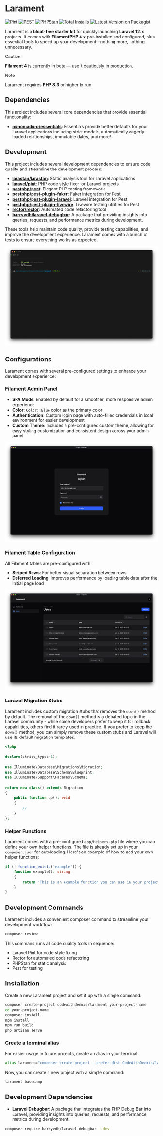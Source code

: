 # Larament

[![Pint](https://github.com/codewithdennis/larament/actions/workflows/pint.yml/badge.svg)](https://packagist.org/packages/codewithdennis/larament)
[![PEST](https://github.com/codewithdennis/larament/actions/workflows/pest.yml/badge.svg)](https://packagist.org/packages/codewithdennis/larament)
[![PHPStan](https://github.com/CodeWithDennis/larament/actions/workflows/phpstan.yml/badge.svg)](https://github.com/CodeWithDennis/larament/actions/workflows/phpstan.yml)
[![Total Installs](https://img.shields.io/packagist/dt/codewithdennis/larament.svg?style=flat-square)](https://packagist.org/packages/codewithdennis/larament)
[![Latest Version on Packagist](https://img.shields.io/packagist/v/codewithdennis/larament.svg?style=flat-square)](https://packagist.org/packages/codewithdennis/larament)

Larament is a **bloat-free starter kit** for quickly launching **Laravel 12.x** projects. It comes with **FilamentPHP 4.x** pre-installed and configured, plus essential tools to speed up your development—nothing more, nothing unnecessary.

> [!CAUTION]
> **Filament 4** is currently in beta — use it cautiously in production.

> [!NOTE]
> Larament requires **PHP 8.3** or higher to run.

## Dependencies

This project includes several core dependencies that provide essential functionality:

- **[nunomaduro/essentials](https://github.com/nunomaduro/essentials)**: Essentials provide better defaults for your Laravel applications including strict models, automatically eagerly loaded relationships, immutable dates, and more!

## Development

This project includes several development dependencies to ensure code quality and streamline the development process:

- **[larastan/larastan](https://github.com/larastan/larastan)**: Static analysis tool for Laravel applications
- **[laravel/pint](https://laravel.com/docs/12.x/pint)**: PHP code style fixer for Laravel projects
- **[pestphp/pest](pestphp.com/docs/installation)**: Elegant PHP testing framework
- **[pestphp/pest-plugin-faker](https://pestphp.com/docs/plugins)**: Faker integration for Pest
- **[pestphp/pest-plugin-laravel](https://pestphp.com/docs/plugins)**: Laravel integration for Pest
- **[pestphp/pest-plugin-livewire](https://pestphp.com/docs/plugins)**: Livewire testing utilities for Pest
- **[rector/rector](https://github.com/rectorphp/rector)**: Automated code refactoring tool
- **[barryvdh/laravel-debugbar](https://github.com/barryvdh/laravel-debugbar)**: A package that providing insights into queries, requests, and performance metrics during development.

These tools help maintain code quality, provide testing capabilities, and improve the development experience. Larament comes with a bunch of tests to ensure everything works as expected.

![Tests](resources/images/tests.png)

## Configurations

Larament comes with several pre-configured settings to enhance your development experience:

### Filament Admin Panel
- **SPA Mode**: Enabled by default for a smoother, more responsive admin experience
- **Color**: `Color::Blue` color as the primary color
- **Authentication**: Custom login page with auto-filled credentials in local environment for easier development
- **Custom Theme**: Includes a pre-configured custom theme, allowing for easy styling customization and consistent design across your admin panel

![Login](resources/images/login-page.png)
 
### Filament Table Configuration
All Filament tables are pre-configured with:
- **Striped Rows**: For better visual separation between rows
- **Deferred Loading**: Improves performance by loading table data after the initial page load

![Users Table](resources/images/users-table.png)

### Laravel Migration Stubs
Larament includes custom migration stubs that removes the `down()` method by default. The removal of the `down()` method is a debated topic in the Laravel community - while some developers prefer to keep it for rollback capabilities, others find it rarely used in practice. If you prefer to keep the `down()` method, you can simply remove these custom stubs and Laravel will use its default migration templates.

```php
<?php

declare(strict_types=1);

use Illuminate\Database\Migrations\Migration;
use Illuminate\Database\Schema\Blueprint;
use Illuminate\Support\Facades\Schema;

return new class() extends Migration
{
    public function up(): void
    {
        //
    }
};
```

### Helper Functions
Larament comes with a pre-configured `app/Helpers.php` file where you can define your own helper functions. The file is already set up in your `composer.json` for autoloading. Here's an example of how to add your own helper functions:

```php
if (! function_exists('example')) {
    function example(): string
    {
        return 'This is an example function you can use in your project.';
    }
}
```

## Development Commands

Larament includes a convenient composer command to streamline your development workflow:

```bash
composer review
```

This command runs all code quality tools in sequence:
- Laravel Pint for code style fixing
- Rector for automated code refactoring
- PHPStan for static analysis
- Pest for testing

## Installation

Create a new Larament project and set it up with a single command:

```bash
composer create-project codewithdennis/larament your-project-name
cd your-project-name 
composer install
npm install
npm run build
php artisan serve
```

### Create a terminal alias
For easier usage in future projects, create an alias in your terminal:

```bash
alias larament="composer create-project --prefer-dist CodeWithDennis/larament"
```

Now, you can create a new project with a simple command:

```bash
larament basecamp
```

## Development Dependencies

- **Laravel Debugbar**: A package that integrates the PHP Debug Bar into Laravel, providing insights into queries, requests, and performance metrics during development.

```bash
composer require barryvdh/laravel-debugbar --dev
```
